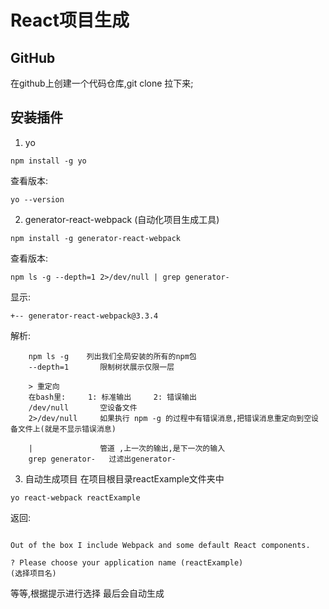 # React项目生成
## GitHub
在github上创建一个代码仓库,git clone 拉下来;
## 安装插件
1. yo
```
npm install -g yo
```

查看版本:
```
yo --version
```
2. generator-react-webpack (自动化项目生成工具)
```
npm install -g generator-react-webpack
```
查看版本:
```
npm ls -g --depth=1 2>/dev/null | grep generator-
```
显示:
```
+-- generator-react-webpack@3.3.4
```
解析:
```
    npm ls -g    列出我们全局安装的所有的npm包
    --depth=1       限制树状展示仅限一层

    > 重定向
    在bash里:     1: 标准输出     2: 错误输出
    /dev/null       空设备文件
    2>/dev/null     如果执行 npm -g 的过程中有错误消息,把错误消息重定向到空设备文件上(就是不显示错误消息)

    |               管道 ,上一次的输出,是下一次的输入
    grep generator-   过滤出generator-

```

3. 自动生成项目
在项目根目录reactExample文件夹中
```
yo react-webpack reactExample
```
返回:
```

Out of the box I include Webpack and some default React components.

? Please choose your application name (reactExample)
(选择项目名)
```
等等,根据提示进行选择
最后会自动生成